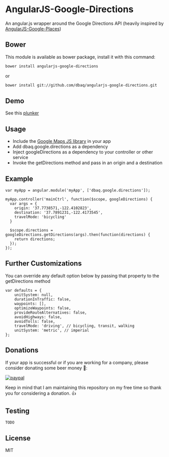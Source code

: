 AngularJS-Google-Directions
=========
An angular.js wrapper around the Google Directions API (heavily inspired by [AngularJS-Google-Places](https://github.com/arunisrael/angularjs-google-places))

Bower
--
This module is available as bower package, install it with this command:

```bash
bower install angularjs-google-directions
```
or

```bash
bower install git://github.com/dbaq/angularjs-google-directions.git
```

Demo
--
See this [plunker](http://embed.plnkr.co/uiwQtK3E0f0KQuMoDf2Y/preview)

Usage
--
- Include the [Google Maps JS library](http://maps.googleapis.com/maps/api/js?libraries=places&sensor=true_or_false) in your app
- Add dbaq.google.directions as a dependency
- Inject googleDirections as a dependency to your controller or other service
- Invoke the getDirections method and pass in an origin and a destination

Example
--
```
var myApp = angular.module('myApp', ['dbaq.google.directions']);

myApp.controller('mainCtrl', function($scope, googleDirections) {
  var args = {
    origin: '37.7738571,-122.4102823',
    destination: '37.7891231,-122.4173545',
    travelMode: 'bicycling'
  }

  $scope.directions = googleDirections.getDirections(args).then(function(directions) {
    return directions;
  });
});
```

Further Customizations
--
You can override any default option below by passing that property to the getDirections method
```
var defaults = {
    unitSystem: null,
    durationInTraffic: false,
    waypoints: [],
    optimizeWaypoints: false,
    provideRouteAlternatives: false,
    avoidHighways: false,
    avoidTolls: false,
    travelMode: 'driving', // bicycling, transit, walking
    unitSystem: 'metric', // imperial
};
```

## Donations

If your app is successful or if you are working for a company, please consider donating some beer money :beer::

[![paypal](https://www.paypalobjects.com/en_US/i/btn/btn_donateCC_LG.gif)](https://www.paypal.me/dbaq/10)

Keep in mind that I am maintaining this repository on my free time so thank you for considering a donation. :+1:



Testing
--
```
TODO
```

License
--
MIT
